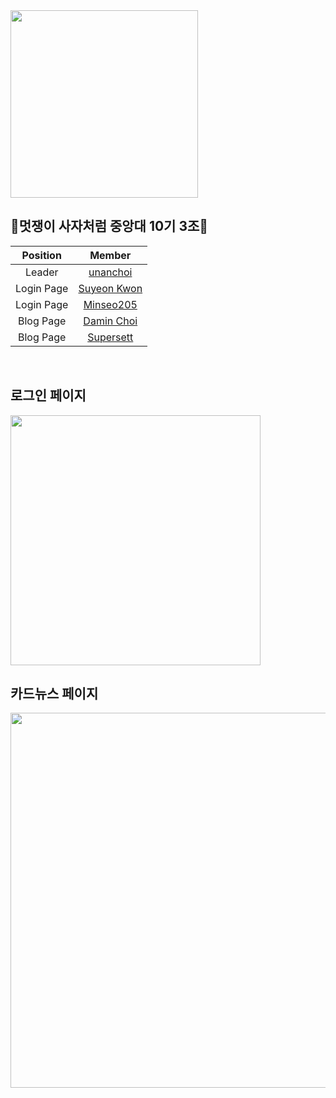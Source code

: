 <img src="https://user-images.githubusercontent.com/92968138/168068896-83405670-9efc-4faf-9501-4e256db5fda0.jpg" width="300">

## 🦁멋쟁이 사자처럼 중앙대 10기 3조🦁
| Position |  Member   |  
| :---: | :-----: | 
| Leader | [unanchoi](https://github.com/unanchoi) | 
| Login Page| [Suyeon Kwon](https://github.com/suyam526)| 
| Login Page| [Minseo205](github.com/minseo205)| 
| Blog Page| [Damin Choi](github.com/daminchoi)| 
| Blog Page| [Supersett](https://github.com/supersett)|  



<br>

## 로그인 페이지
<img src="https://user-images.githubusercontent.com/92968138/168069263-a503b68c-e430-4c3f-a6e1-2d39d9093f8f.png" width="400">

<br>

## 카드뉴스 페이지
<img src="https://user-images.githubusercontent.com/92968138/168069440-1980e8f7-978e-4ae8-aa72-8f9fd86984f5.png"
width="600">
